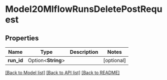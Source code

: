 # Model20MlflowRunsDeletePostRequest

## Properties

Name | Type | Description | Notes
------------ | ------------- | ------------- | -------------
**run_id** | Option<**String**> |  | [optional]

[[Back to Model list]](../README.md#documentation-for-models) [[Back to API list]](../README.md#documentation-for-api-endpoints) [[Back to README]](../README.md)


